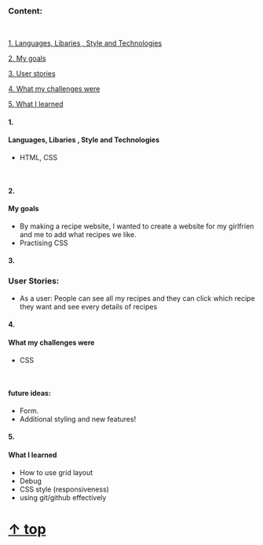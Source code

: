### Content:

<br>

[1. Languages, Libaries , Style and Technologies](#1)

[2. My goals](#2)

[3. User stories](#3)

[4. What my challenges were](#4)

[5. What I learned](#5)



#### 1.          
####  Languages, Libaries , Style and Technologies
- HTML, CSS
<br>

#### 2.
#### My goals
- By making a recipe website, I wanted to create a website for my girlfrien and me to add what recipes we like.
- Practising CSS

#### 3.
### User Stories:

- As a user: People can see all my recipes and they can click which recipe they want and see every details of recipes 

#### 4. 
#### What my challenges were
- CSS

<br>

#### future ideas:
- Form.
- Additional styling and new features!

#### 5.
#### What I learned
- How to use grid layout
- Debug
- CSS style (responsiveness)
- using git/github effectively
<b>
<b>

  
#  [↑ top](#readme)
  
<b>
  
<b>
